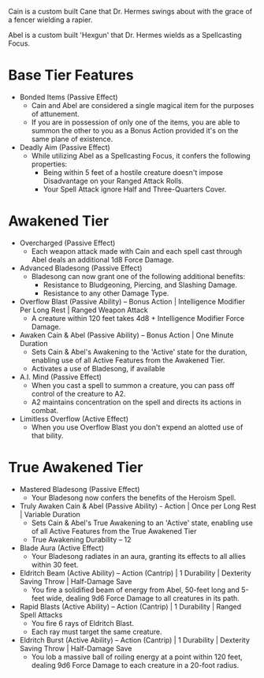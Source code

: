 ﻿Cain is a custom built Cane that Dr. Hermes swings about with the grace of a fencer wielding a rapier.

Abel is a custom built 'Hexgun' that Dr. Hermes wields as a Spellcasting Focus.

# Base Tier Features
* Bonded Items (Passive Effect)
	* Cain and Abel are considered a single magical item for the purposes of attunement.
	* If you are in possession of only one of the items, you are able to summon the other to you as a Bonus Action provided it's on the same plane of existence.
* Deadly Aim (Passive Effect)
	* While utilizing Abel as a Spellcasting Focus, it confers the following properties:
		* Being within 5 feet of a hostile creature doesn't impose Disadvantage on your Ranged Attack Rolls.
		* Your Spell Attack ignore Half and Three-Quarters Cover.

# Awakened Tier
* Overcharged (Passive Effect)
	* Each weapon attack made with Cain and each spell cast through Abel deals an additional 1d8 Force Damage.
* Advanced Bladesong (Passive Effect)
	* Bladesong can now grant one of the following additional benefits:
		* Resistance to Bludgeoning, Piercing, and Slashing Damage.
		* Resistance to any other Damage Type.
* Overflow Blast (Passive Ability) – Bonus Action | Intelligence Modifier Per Long Rest | Ranged Weapon Attack
	* A creature within 120 feet takes 4d8 + Intelligence Modifier Force Damage.
* Awaken Cain & Abel (Passive Ability) – Bonus Action | One Minute Duration
	* Sets Cain & Abel's Awakening to the 'Active' state for the duration, enabling use of all Active Features from the Awakened Tier.
	* Activates a use of Bladesong, if available
* A.I. Mind (Passive Effect)
	* When you cast a spell to summon a creature, you can pass off control of the creature to A2.
	* A2 maintains concentration on the spell and directs its actions in combat.
* Limitless Overflow (Active Effect)
	* When you use Overflow Blast you don't expend an alotted use of that bility.

# True Awakened Tier
* Mastered Bladesong (Passive Effect)
	* Your Bladesong now confers the benefits of the Heroism Spell.
* Truly Awaken Cain & Abel (Passive Ability) - Action | Once per Long Rest | Variable Duration
	*  Sets Cain & Abel's True Awakening to an 'Active' state, enabling use of all Active Features from the True Awakened Tier
	* True Awakening Durability – 12
* Blade Aura (Active Effect)
	* Your Bladesong radiates in an aura, granting its effects to all allies within 30 feet.
* Eldritch Beam (Active Ability) – Action (Cantrip) | 1 Durability | Dexterity Saving Throw | Half-Damage Save
	* You fire a solidified beam of energy from Abel, 50-feet long and 5-feet wide, dealing 9d6 Force Damage to all creatures in its path.
* Rapid Blasts (Active Ability) – Action (Cantrip) | 1 Durability | Ranged Spell Attacks
	* You fire 6 rays of Eldritch Blast.
	* Each ray must target the same creature.
* Eldritch Burst (Active Ability) – Action (Cantrip) | 1 Durability | Dexterity Saving Throw | Half-Damage Save
	* You lob a massive ball of roiling energy at a point within 120 feet, dealing 9d6 Force Damage to each creature in a 20-foot radius.

